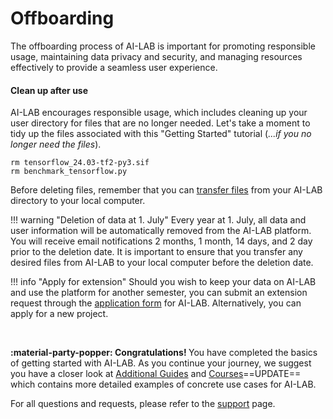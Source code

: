 # Offboarding

The offboarding process of AI-LAB is important for promoting responsible usage, maintaining data privacy and security, and managing resources effectively to provide a seamless user experience.

#### Clean up after use
AI-LAB encourages responsible usage, which includes cleaning up your user directory for files that are no longer needed. Let's take a moment to tidy up the files associated with this "Getting Started" tutorial (*...if you no longer need the files*).

```console
rm tensorflow_24.03-tf2-py3.sif
rm benchmark_tensorflow.py
```

Before deleting files, remember that you can [transfer files](/getting-started/file-transfer) from your AI-LAB directory to your local computer.

!!! warning "Deletion of data at 1. July"
    Every year at 1. July, all data and user information will be automatically removed from the AI-LAB platform. You will receive email notifications 2 months, 1 month, 14 days, and 2 day prior to the deletion date. It is important to ensure that you transfer any desired files from AI-LAB to your local computer before the deletion date.

!!! info "Apply for extension"
    Should you wish to keep your data on AI-LAB and use the platform for another semester, you can submit an extension request through the [application form](https://forms.office.com/e/caEhCRmqVN) for AI-LAB. Alternatively, you can apply for a new project.

<br>

<span style="color: var(--md-primary-fg-color); font-weight: 700;">:material-party-popper: Congratulations! </span>You have completed the basics of getting started with AI-LAB. As you continue your journey, we suggest you have a closer look at [Additional Guides](/additional-guides/terminal-basics) and [Courses](/#)==UPDATE== which contains more detailed examples of concrete use cases for AI-LAB.

For all questions and requests, please refer to the [support](/support) page.